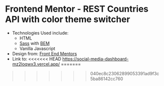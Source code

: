 # Frontend Mentor - REST Countries API with color theme switcher
* Technologies Used include:
  * HTML
   * [Sass](https://sass-lang.com/documentation) with [BEM](https://www.smashingmagazine.com/2018/06/bem-for-beginners)
   * Vanilla Javascript
* Design from:
    [Front End Mentors](https://www.frontendmentor.io)
* Link to:
<<<<<<< HEAD
   https://social-media-dashboard-mz2loqwx3.vercel.app/
=======
  
>>>>>>> 040ec8c23062899053391ad9f3c5ba86142cc760
 
